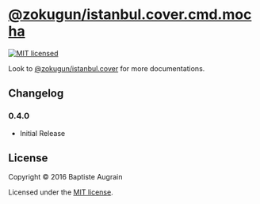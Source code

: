 [@zokugun/istanbul.cover.cmd.mocha](https://github.com/ZokugunJS/istanbul.cover.cmd.mocha)
======================================================================

[![MIT licensed](https://img.shields.io/badge/license-MIT-blue.svg)](./LICENSE)

Look to [@zokugun/istanbul.cover](https://github.com/ZokugunJS/istanbul.cover) for more documentations.

Changelog
---------

### 0.4.0

- Initial Release

License
-------

Copyright &copy; 2016 Baptiste Augrain

Licensed under the [MIT license](http://www.opensource.org/licenses/mit-license.php).